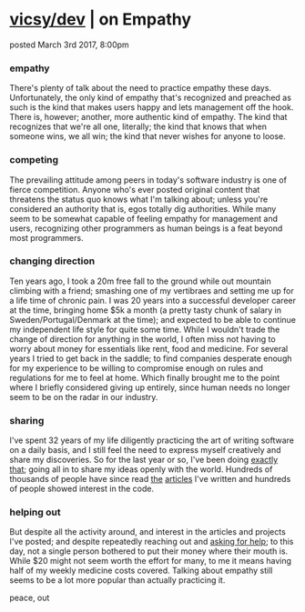# [vicsy/dev](https://github.com/codr4life/vicsydev) | on Empathy
posted March 3rd 2017, 8:00pm

### empathy
There's plenty of talk about the need to practice empathy these days. Unfortunately, the only kind of empathy that's recognized and preached as such is the kind that makes users happy and lets management off the hook. There is, however; another, more authentic kind of empathy. The kind that recognizes that we're all one, literally; the kind that knows that when someone wins, we all win; the kind that never wishes for anyone to loose.

### competing
The prevailing attitude among peers in today's software industry is one of fierce competition. Anyone who's ever posted original content that threatens the status quo knows what I'm talking about; unless you're considered an authority that is, egos totally dig authorities. While many seem to be somewhat capable of feeling empathy for management and users, recognizing other programmers as human beings is a feat beyond most programmers.

### changing direction
Ten years ago, I took a 20m free fall to the ground while out mountain climbing with a friend; smashing one of my vertibraes and setting me up for a life time of chronic pain. I was 20 years into a successful developer career at the time, bringing home $5k a month (a pretty tasty chunk of salary in Sweden/Portugal/Denmark at the time); and expected to be able to continue my independent life style for quite some time. While I wouldn't trade the change of direction for anything in the world, I often miss not having to worry about money for essentials like rent, food and medicine. For several years I tried to get back in the saddle; to find companies desperate enough for my experience to be willing to compromise enough on rules and regulations for me to feel at home. Which finally brought me to the point where I briefly considered giving up entirely, since human needs no longer seem to be on the radar in our industry.

### sharing
I've spent 32 years of my life diligently practicing the art of writing software on a daily basis, and I still feel the need to express myself creatively and share my discoveries. So for the last year or so, I've been doing [exactly that](https://github.com/codr4life); going all in to share my ideas openly with the world. Hundreds of thousands of people have since read [the](http://vicsydev.blogspot.de/) [articles](https://github.com/codr4life/vicsydev) I've written and hundreds of people showed interest in the code.

### helping out
But despite all the activity around, and interest in the articles and projects I've posted; and despite repeatedly reaching out and [asking for help](https://www.paypal.me/c4life); to this day, not a single person bothered to put their money where their mouth is. While $20 might not seem worth the effort for many, to me it means having half of my weekly medicine costs covered. Talking about empathy still seems to be a lot more popular than actually practicing it.

peace, out
